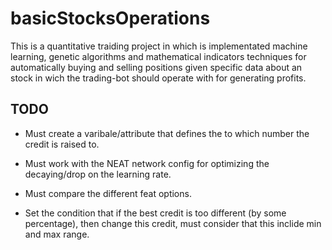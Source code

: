 # basicStocksOperations
This is a quantitative traiding project in which is implementated machine learning, genetic algorithms and
mathematical indicators techniques for automatically buying and selling positions given specific data about an
stock in wich the trading-bot should operate with for generating profits.



## TODO
- Must create a varibale/attribute that defines the to which number the credit is raised to.
- Must work with the NEAT network config for optimizing the decaying/drop on the learning rate.
- Must compare the different feat options.

- Set the condition that if the best credit is too different (by some percentage), then change this credit,
  must consider that this inclide min and max range.